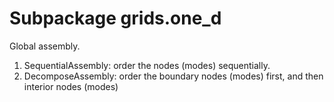 Subpackage grids.one_d
======================

Global assembly.

1. SequentialAssembly: order the nodes (modes) sequentially.
2. DecomposeAssembly: order the boundary nodes (modes) first, and then interior nodes (modes)
